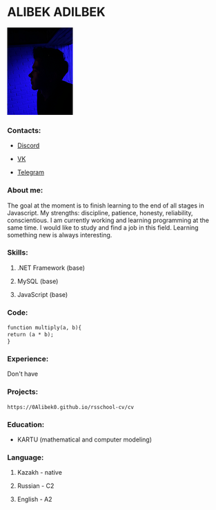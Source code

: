 # ALIBEK ADILBEK

![My profile photo](me.png)

### Contacts:

+ [Discord](https://discordapp.com/users/524521673777741824/)

+ [VK](https://vk.com/ad.alibek)

+ [Telegram](https://t.me/ad_Alibek)

### About me:

The goal at the moment is to finish learning to the end of all stages in Javascript. My strengths: discipline, patience, honesty, reliability, conscientious. I am currently working and learning programming at the same time. I would like to study and find a job in this field. Learning something new is always interesting.

### Skills:

1. .NET Framework (base)

2. MySQL (base)

3. JavaScript (base)

### Code:

    function multiply(a, b){
    return (a * b);
    }

### Experience:

Don't have

### Projects:
    
    https://0Alibek0.github.io/rsschool-cv/cv

### Education:

* KARTU (mathematical and computer modeling)

### Language:

1. Kazakh - native 

2. Russian - C2

3. English - A2
